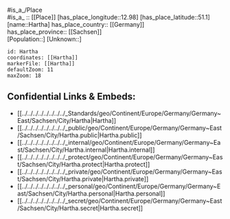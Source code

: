 ﻿---
location: [51.1,12.98] 
mapzoom: [7,12] 
mapmarker: city 
type: City
tags:
- geo/City


SpocWebEntityId: 30778
isDeleted: false
confidential: public

---
#is_a_/Place  
#is_a_ :: [[Place]] 
[has_place_longitude::12.98] 
[has_place_latitude::51.1] 
[name::Hartha] 
has_place_country:: [[Germany]]  
has_place_province:: [[Sachsen]]  
[Population::] 
[Unknown::] 


```leaflet
id: Hartha
coordinates: [[Hartha]] 
markerFile: [[Hartha]] 
defaultZoom: 11 
maxZoom: 18
```


## Confidential Links & Embeds: 
- [[../../../../../../../../_Standards/geo/Continent/Europe/Germany/Germany~East/Sachsen/City/Hartha|Hartha]] 
- [[../../../../../../../../_public/geo/Continent/Europe/Germany/Germany~East/Sachsen/City/Hartha.public|Hartha.public]] 
- [[../../../../../../../../_internal/geo/Continent/Europe/Germany/Germany~East/Sachsen/City/Hartha.internal|Hartha.internal]] 
- [[../../../../../../../../_protect/geo/Continent/Europe/Germany/Germany~East/Sachsen/City/Hartha.protect|Hartha.protect]] 
- [[../../../../../../../../_private/geo/Continent/Europe/Germany/Germany~East/Sachsen/City/Hartha.private|Hartha.private]] 
- [[../../../../../../../../_personal/geo/Continent/Europe/Germany/Germany~East/Sachsen/City/Hartha.personal|Hartha.personal]] 
- [[../../../../../../../../_secret/geo/Continent/Europe/Germany/Germany~East/Sachsen/City/Hartha.secret|Hartha.secret]] 
